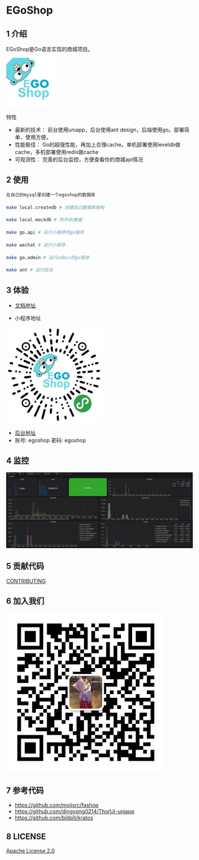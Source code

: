 # EGoShop
## 1 介绍
EGoShop是Go语言实现的商城项目。

![logo](./docs/img/logo_small.jpg)

特性
* 最新的技术： 前台使用uniapp，后台使用ant design，后端使用go。部署简单、使用方便。
* 性能极佳： Go的超强性能，再加上合理cache。单机部署使用leveldb做cache，多机部署使用redis做cache
* 可观测性： 完善的后台监控，方便查看你的商城api情况



## 2 使用
```bash
在自己的mysql里创建一个egoshop的数据库

make local.createdb # 创建自己数据库结构

make local.mockdb # 同步db数据

make go.api # 运行小程序的go程序

make wechat # 运行小程序

make go.admin # 运行admin的go程序

make ant # 运行后台

```

## 3 体验
* [文档地址](https://doc.egoshop.qustionfans.com)

* 小程序地址

![logo](./docs/img/wechatmini_small.jpg)

* [后台地址](https://egoshop.questionfans.com) 
* 账号: egoshop 密码: egoshop


## 4 监控
![monitor](./docs/img/monitor.png)

## 5 贡献代码

[CONTRIBUTING](./CONTRIBUTING-CN.md)

## 6 加入我们

![wechat](./docs/img/wechat.jpg)

## 7 参考代码
* https://github.com/mojisrc/fashop
* https://github.com/dingyong0214/ThorUI-uniapp
* https://github.com/bilibili/kratos

## 8 LICENSE

[Apache License 2.0](./LICENSE)
